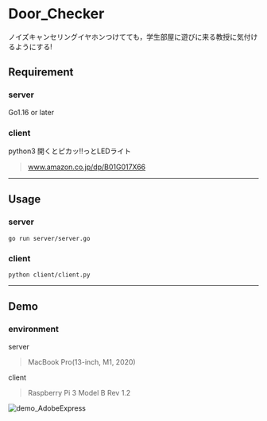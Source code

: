 # Door_Checker
ノイズキャンセリングイヤホンつけてても，学生部屋に遊びに来る教授に気付けるようにする!

## Requirement
### server
Go1.16 or later

### client
python3
開くとピカッ!!っとLEDライト
> www.amazon.co.jp/dp/B01G017X66

---
## Usage
### server
```
go run server/server.go
```
### client
```
python client/client.py
```

---
## Demo
### environment
server
> MacBook Pro(13-inch, M1, 2020)

client
> Raspberry Pi 3 Model B Rev 1.2

![demo_AdobeExpress](https://user-images.githubusercontent.com/38622278/187017334-f6ecd7f0-d1a6-4810-b45e-aeeaedec1943.gif)
